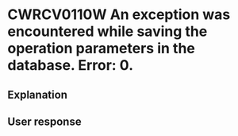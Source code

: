 # CWRCV0110W An exception was encountered while saving the operation parameters in the database. Error: 0.

## Explanation

## User response